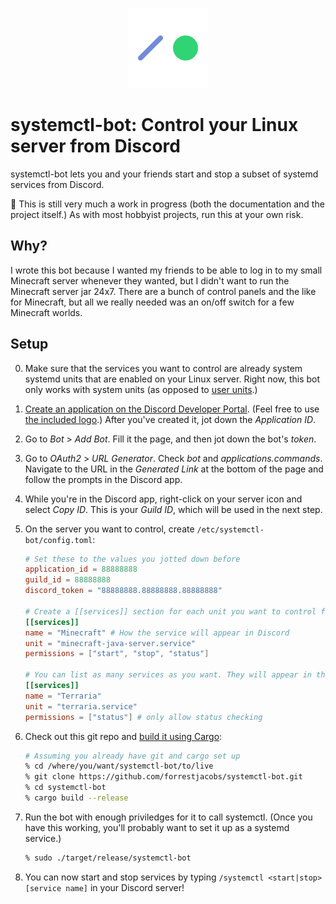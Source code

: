 <p align="center">
  <img src="logo.png" width="128" height="128" alt="Logo">
</p>

# systemctl-bot: Control your Linux server from Discord

systemctl-bot lets you and your friends start and stop a subset of systemd services from Discord.

🚧 This is still very much a work in progress (both the documentation and the project itself.) As with most hobbyist projects, run this at your own risk.

## Why?

I wrote this bot because I wanted my friends to be able to log in to my small Minecraft server whenever they wanted, but I didn't want to run the Minecraft server jar 24x7. There are a bunch of control panels and the like for Minecraft, but all we really needed was an on/off switch for a few Minecraft worlds.

## Setup

 0. Make sure that the services you want to control are already system systemd units that are enabled on your Linux server. Right now, this bot only works with system units (as opposed to [user units](https://wiki.archlinux.org/title/Systemd/User).)

 1. [Create an application on the Discord Developer Portal](https://discord.com/developers/applications). (Feel free to use [the included logo](./logo.png).) After you've created it, jot down the _Application ID_.

 2. Go to _Bot_ > _Add Bot_. Fill it the page, and then jot down the bot's _token_.

 3. Go to _OAuth2_ > _URL Generator_. Check _bot_ and _applications.commands_. Navigate to the URL in the _Generated Link_ at the bottom of the page and follow the prompts in the Discord app.

 4. While you're in the Discord app, right-click on your server icon and select _Copy ID_. This is your _Guild ID_, which will be used in the next step.

 5. On the server you want to control, create `/etc/systemctl-bot/config.toml`:

    ```toml
    # Set these to the values you jotted down before
    application_id = 88888888
    guild_id = 88888888
    discord_token = "88888888.88888888.88888888"

    # Create a [[services]] section for each unit you want to control from Discord
    [[services]]
    name = "Minecraft" # How the service will appear in Discord
    unit = "minecraft-java-server.service"
    permissions = ["start", "stop", "status"]

    # You can list as many services as you want. They will appear in the same order in Discord's autocomplete list.
    [[services]]
    name = "Terraria"
    unit = "terraria.service"
    permissions = ["status"] # only allow status checking
    ```

 6. Check out this git repo and [build it using Cargo](https://doc.rust-lang.org/cargo/commands/cargo-build.html):

    ```sh
    # Assuming you already have git and cargo set up
    % cd /where/you/want/systemctl-bot/to/live
    % git clone https://github.com/forrestjacobs/systemctl-bot.git
    % cd systemctl-bot
    % cargo build --release
    ```

 7. Run the bot with enough priviledges for it to call systemctl. (Once you have this working, you'll probably want to set it up as a systemd service.)

    ```sh
    % sudo ./target/release/systemctl-bot
    ```

 8. You can now start and stop services by typing `/systemctl <start|stop> [service name]` in your Discord server!
